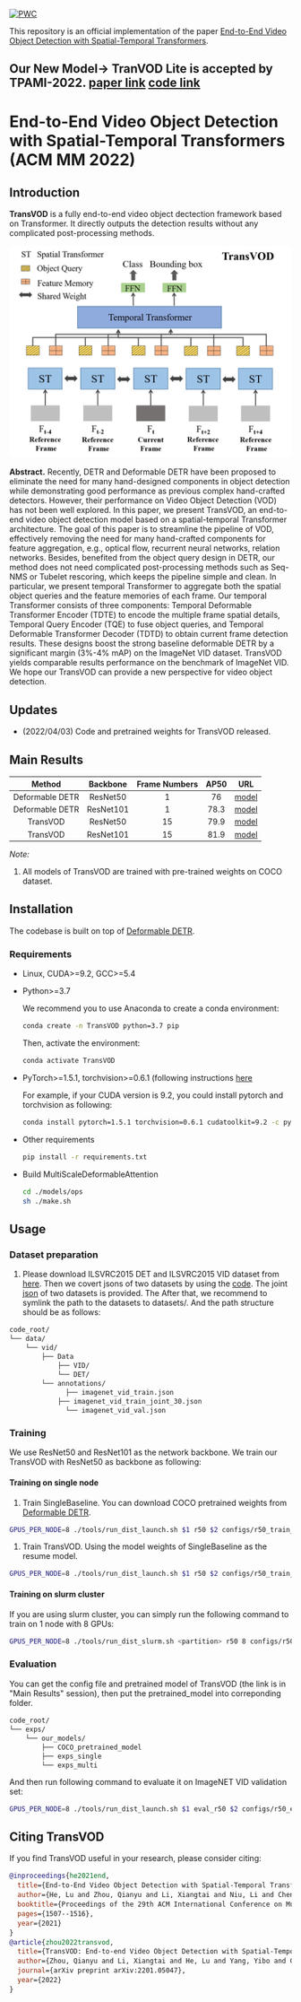 

[![PWC](https://img.shields.io/endpoint.svg?url=https://paperswithcode.com/badge/transvod-end-to-end-video-object-detection/video-object-detection-on-imagenet-vid)](https://paperswithcode.com/sota/video-object-detection-on-imagenet-vid?p=transvod-end-to-end-video-object-detection)


This repository is an official implementation of the paper [End-to-End Video Object Detection with Spatial-Temporal Transformers](https://dlnext.acm.org/doi/10.1145/3474085.3475285).

## Our New Model-> TranVOD Lite is accepted by TPAMI-2022. [paper link](https://arxiv.org/abs/2201.05047) [code link](https://github.com/qianyuzqy/TransVOD_Lite)

# End-to-End Video Object Detection with Spatial-Temporal Transformers (ACM MM 2022)

## Introduction

**TransVOD**  is a fully end-to-end video object dectection framework based on Transformer. It directly outputs the detection results without any complicated post-processing methods.

<div style="align: center">
<img src=./figs/teaser.png/>
</div>

**Abstract.** 
Recently, DETR and Deformable DETR have been proposed to eliminate the need for many hand-designed components in object detection while demonstrating good performance as previous complex hand-crafted detectors. However, their performance on Video Object Detection (VOD) has not been well explored. In this paper, we present TransVOD, an end-to-end video object detection model based on a spatial-temporal Transformer architecture. The goal of this paper is to streamline the pipeline of VOD, effectively removing the need for many hand-crafted components for feature aggregation, e.g., optical flow, recurrent neural networks, relation networks. Besides, benefited from the object query design in DETR, our method does not need complicated post-processing methods such as Seq-NMS or Tubelet rescoring, which keeps the pipeline simple and clean. In particular, we present temporal Transformer to aggregate both the spatial object queries and the feature memories of each frame. Our temporal Transformer consists of three components: Temporal Deformable Transformer Encoder (TDTE) to encode the multiple frame spatial details, Temporal Query Encoder (TQE) to fuse object queries, and Temporal Deformable Transformer Decoder (TDTD) to obtain current frame detection results. These designs boost the strong baseline deformable DETR by a significant margin (3%-4% mAP) on the ImageNet VID dataset. TransVOD yields comparable results performance on the benchmark of ImageNet VID. We hope our TransVOD can provide a new perspective for video object detection.

## Updates
- (2022/04/03) Code and pretrained weights for TransVOD released. 


## Main Results

| **Method** | **Backbone** | **Frame Numbers** | **AP50**  |                                           **URL**                                           |
| :--------: | :---------: | :------------: | :------: | :-----------------------------------------------------------------------------------------: |
|    Deformable DETR   | ResNet50  |   1   |   76   |[model](https://drive.google.com/drive/folders/1FTRz-O1_-IL_la-2jQzDiZgvI_NLRPme?usp=sharing) |
|    Deformable DETR   | ResNet101  |   1   |   78.3   |[model](https://drive.google.com/drive/folders/1FTRz-O1_-IL_la-2jQzDiZgvI_NLRPme?usp=sharing) |
|    TransVOD   | ResNet50  |   15   |   79.9   |[model](https://drive.google.com/drive/folders/1FTRz-O1_-IL_la-2jQzDiZgvI_NLRPme?usp=sharing) |
|    TransVOD   | ResNet101  |   15   |   81.9   |[model](https://drive.google.com/drive/folders/1FTRz-O1_-IL_la-2jQzDiZgvI_NLRPme?usp=sharing) |



*Note:*
1. All models of TransVOD are trained  with pre-trained weights on COCO dataset.


## Installation

The codebase is built on top of [Deformable DETR](https://github.com/fundamentalvision/Deformable-DETR).

### Requirements

* Linux, CUDA>=9.2, GCC>=5.4
  
* Python>=3.7

    We recommend you to use Anaconda to create a conda environment:
    ```bash
    conda create -n TransVOD python=3.7 pip
    ```
    Then, activate the environment:
    ```bash
    conda activate TransVOD
    ```
  
* PyTorch>=1.5.1, torchvision>=0.6.1 (following instructions [here](https://pytorch.org/)

    For example, if your CUDA version is 9.2, you could install pytorch and torchvision as following:
    ```bash
    conda install pytorch=1.5.1 torchvision=0.6.1 cudatoolkit=9.2 -c pytorch
    ```
  
* Other requirements
    ```bash
    pip install -r requirements.txt
    ```

* Build MultiScaleDeformableAttention
    ```bash
    cd ./models/ops
    sh ./make.sh
    ```

## Usage

### Dataset preparation

1. Please download ILSVRC2015 DET and ILSVRC2015 VID dataset from [here](https://image-net.org/challenges/LSVRC/2015/2015-downloads). Then we covert jsons of two datasets by using the [code](https://github.com/open-mmlab/mmtracking/blob/master/tools/convert_datasets/ilsvrc/). The joint [json](https://drive.google.com/drive/folders/1cCXY41IFsLT-P06xlPAGptG7sc-zmGKF?usp=sharing)  of two datasets is provided. The  After that, we recommend to symlink the path to the datasets to datasets/. And the path structure should be as follows:

```
code_root/
└── data/
    └── vid/
        ├── Data
            ├── VID/
            └── DET/
        └── annotations/
        	  ├── imagenet_vid_train.json
            ├── imagenet_vid_train_joint_30.json
        	  └── imagenet_vid_val.json

```

### Training
We use ResNet50 and ResNet101 as the network backbone. We train our TransVOD with ResNet50 as backbone as following:

#### Training on single node
1. Train SingleBaseline. You can download COCO pretrained weights from [Deformable DETR](https://github.com/fundamentalvision/Deformable-DETR). 
   
```bash 
GPUS_PER_NODE=8 ./tools/run_dist_launch.sh $1 r50 $2 configs/r50_train_single.sh
```  
1. Train TransVOD. Using the model weights of SingleBaseline as the resume model.

```bash 
GPUS_PER_NODE=8 ./tools/run_dist_launch.sh $1 r50 $2 configs/r50_train_multi.sh
``` 


#### Training on slurm cluster
If you are using slurm cluster, you can simply run the following command to train on 1 node with 8 GPUs:
```bash
GPUS_PER_NODE=8 ./tools/run_dist_slurm.sh <partition> r50 8 configs/r50_train_multi.sh
```

### Evaluation
You can get the config file and pretrained model of TransVOD (the link is in "Main Results" session), then put the pretrained_model into correponding folder.
```
code_root/
└── exps/
    └── our_models/
        ├── COCO_pretrained_model
        ├── exps_single
        └── exps_multi
```
And then run following command to evaluate it on ImageNET VID validation set:
```bash 
GPUS_PER_NODE=8 ./tools/run_dist_launch.sh $1 eval_r50 $2 configs/r50_eval_multi.sh
```



## Citing TransVOD
If you find TransVOD useful in your research, please consider citing:
```bibtex
@inproceedings{he2021end,
  title={End-to-End Video Object Detection with Spatial-Temporal Transformers},
  author={He, Lu and Zhou, Qianyu and Li, Xiangtai and Niu, Li and Cheng, Guangliang and Li, Xiao and Liu, Wenxuan and Tong, Yunhai and Ma, Lizhuang and Zhang, Liqing},
  booktitle={Proceedings of the 29th ACM International Conference on Multimedia},
  pages={1507--1516},
  year={2021}
}
@article{zhou2022transvod,
  title={TransVOD: End-to-end Video Object Detection with Spatial-Temporal Transformers},
  author={Zhou, Qianyu and Li, Xiangtai and He, Lu and Yang, Yibo and Cheng, Guangliang and Tong, Yunhai and Ma, Lizhuang and Tao, Dacheng},
  journal={arXiv preprint arXiv:2201.05047},
  year={2022}
}
